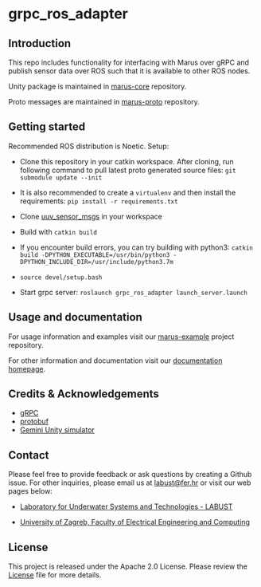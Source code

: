 # grpc_ros_adapter

## Introduction

This repo includes functionality for interfacing with Marus over gRPC and publish sensor data over ROS such that it is available to other ROS nodes.

Unity package is maintained in [marus-core](https://github.com/MARUSimulator/marus-core) repository.

Proto messages are maintained in [marus-proto](https://github.com/MARUSimulator/marus-proto) repository.

## Getting started
Recommended ROS distribution is Noetic.
 Setup:
* Clone this repository in your catkin workspace.
After cloning, run following command to pull latest proto generated source files:
`git submodule update --init`

* It is also recommended to create a `virtualenv` and then install the requirements:
`pip install -r requirements.txt`

* Clone [uuv_sensor_msgs](https://github.com/labust/uuv_sensor_msgs) in your workspace

* Build with `catkin build`

* If you encounter build errors, you can try building with python3:
`catkin build -DPYTHON_EXECUTABLE=/usr/bin/python3 -DPYTHON_INCLUDE_DIR=/usr/include/python3.7m`

* `source devel/setup.bash`

* Start grpc server:
`roslaunch grpc_ros_adapter launch_server.launch`

## Usage and documentation

For usage information and examples visit our [marus-example](https://github.com/MARUSimulator/marus-example) project repository.

For other information and documentation visit our [documentation homepage](https://marusimulator.github.io).

## Credits & Acknowledgements


* [gRPC](https://github.com/grpc/grpc)
* [protobuf](https://github.com/protocolbuffers/protobuf)
* [Gemini Unity simulator](https://github.com/Gemini-team/Gemini)


## Contact
Please feel free to provide feedback or ask questions by creating a Github issue. For other inquiries, please email us at labust@fer.hr or visit our web pages below:
* [Laboratory for Underwater Systems and Technologies - LABUST](https://labust.fer.hr/)

* [University of Zagreb, Faculty of Electrical Engineering and Computing](https://www.fer.unizg.hr/en)

## License
This project is released under the Apache 2.0 License. Please review the [License](https://github.com/MARUSimulator/grpc_ros_adapter/blob/dev/LICENSE) file for more details.